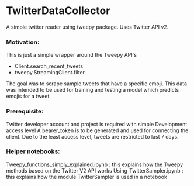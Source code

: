 # TwitterDataCollector
A simple twitter reader using tweepy package.  Uses Twitter API v2. 

### Motivation:

This is just a simple wrapper around the Tweepy API's 
- Client.search_recent_tweets
- tweepy.StreamingClient.filter

The goal was to scrape sample tweets that have a specific emoji.
This data was intended to be used for training and testing a model which predicts emojis for a tweet

### Prerequisite:

Twitter developer account and project is required with simple Development access level
A bearer_token is to be generated and used for connecting the client.
Due to the least access level, tweets are restricted to last 7 days.

### Helper notebooks:
Tweepy_functions_simply_explained.ipynb : this explains how the Tweepy methods based on the Twitter V2 API works
Using_TwitterSampler.ipynb : this explains how the module TwitterSampler is used in a notebook

